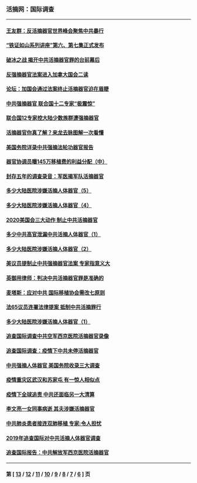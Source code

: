 ### 活摘网：国际调查
---
#### [王友群：反活摘器官世界峰会聚焦中共暴行](../../pages/nf5947/n13250738.md?12290430) 
#### [“铁证如山系列讲座”第六、第七集正式发布](../../pages/nf5947/n13106287.md?12290430) 
#### [破冰之战 揭开中共活摘器官罪的台前幕后](../../pages/nf5947/n13082457.md?12290430) 
#### [反强摘器官法案进入加拿大国会二读](../../pages/nf5947/n13033450.md?12290430) 
#### [论坛：加国会通过法案终止活摘器官迫在眉睫](../../pages/nf5947/n13029839.md?12290430) 
#### [中共强摘器官 联合国十二专家“极震惊”](../../pages/nf5947/n13024313.md?12290430) 
#### [联合国12专家控大陆少数族群遭强摘器官](../../pages/nf5947/n13023877.md?12290430) 
#### [活摘器官你真了解？来龙去脉图解一次看懂](../../pages/nf5947/n13013820.md?12290430) 
#### [美国务院详录中共强摘法轮功器官报告](../../pages/nf5947/n12944519.md?12290430) 
#### [器官协调员曝145万移植费的利益分配（中）](../../pages/nf5947/n12894547.md?12290430) 
#### [封存五年的调查录音：军医揭军队活摘器官](../../pages/nf5947/n12798692.md?12290430) 
#### [多少大陆医院涉嫌活摘人体器官（5）](../../pages/nf5947/n12768383.md?12290430) 
#### [多少大陆医院涉嫌活摘人体器官（4）](../../pages/nf5947/n12664434.md?12290430) 
#### [2020美国会三大动作 制止中共活摘器官](../../pages/nf5947/n12682004.md?12290430) 
#### [多少中共高官泄漏中共活摘人体器官（1）](../../pages/nf5947/n12671234.md?12290430) 
#### [多少大陆医院涉嫌活摘人体器官（2）](../../pages/nf5947/n12655589.md?12290430) 
#### [美议员提制止中共强摘器官法案 专家指意义大](../../pages/nf5947/n12630561.md?12290430) 
#### [英御用律师：判决中共活摘器官罪是准确的](../../pages/nf5947/n12580740.md?12290430) 
#### [麦塔斯：应对中共 国际移植协会需改七原则](../../pages/nf5947/n12514711.md?12290430) 
#### [法65议员连署法律提案 抵制中共活摘罪行](../../pages/nf5947/n12437047.md?12290430) 
#### [多少大陆医院涉嫌活摘人体器官（1）](../../pages/nf5947/n12414284.md?12290430) 
#### [追查国际调查中共空军西京医院活摘器官录像](../../pages/nf5947/n12348837.md?12290430) 
#### [追查国际调查：疫情下中共未停活摘器官](../../pages/nf5947/n12273415.md?12290430) 
#### [中共强摘人体器官 美国务院收录三大调查](../../pages/nf5947/n12181488.md?12290430) 
#### [疫情重灾区武汉和苏家屯 有一惊人相似点](../../pages/nf5947/n12150824.md?12290430) 
#### [疫情下全球追责 中共还面临另一大清算](../../pages/nf5947/n12070397.md?12290430) 
#### [李文亮一女同事病逝 其夫涉嫌活摘器官](../../pages/nf5947/n11957882.md?12290430) 
#### [中共肺炎患者接连双肺移植 专家:令人担忧](../../pages/nf5947/n11945516.md?12290430) 
#### [2019年追查国际对中共活摘人体器官调查](../../pages/nf5947/n11917733.md?12290430) 
#### [追查国际报告：中共解放军西京医院活摘器官](../../pages/nf5947/n11838359.md?12290430) 

---
#### 第 [ [13](./13.md?12290430) / [12](./12.md?12290430) / [11](./11.md?12290430) / [10](./10.md?12290430) / [9](./9.md?12290430) / [8](./8.md?12290430) / [7](./7.md?12290430) / [6](./6.md?12290430) ] 页
